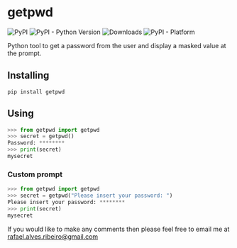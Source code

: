# getpwd

![PyPI](https://img.shields.io/pypi/v/getpwd)
![PyPI - Python Version](https://img.shields.io/pypi/pyversions/getpwd)
![Downloads](https://img.shields.io/pypi/dm/getpwd.svg)
![PyPI - Platform](https://img.shields.io/badge/Platform-Windows%7CLinux-green)


Python tool to get a password from the user and display a masked value at the prompt.

## Installing
```pip install getpwd```

## Using
```Python
>>> from getpwd import getpwd
>>> secret = getpwd()
Password: ********
>>> print(secret)
mysecret
```

### Custom prompt
```Python
>>> from getpwd import getpwd
>>> secret = getpwd("Please insert your password: ")
Please insert your password: ********
>>> print(secret)
mysecret
```


If you would like to make any comments then please feel free to email me at rafael.alves.ribeiro@gmail.com



